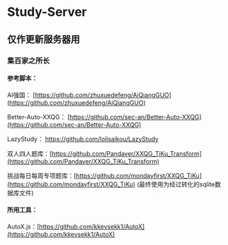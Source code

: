 # Study-Server
## 仅作更新服务器用
### 集百家之所长
#### 参考脚本：
AI强国： [https://github.com/zhuxuedefeng/AiQiangGUO](https://github.com/zhuxuedefeng/AiQiangGUO)

Better-Auto-XXQG： [https://github.com/sec-an/Better-Auto-XXQG](https://github.com/sec-an/Better-Auto-XXQG)

LazyStudy： [https://github.com/lolisaikou/LazyStudy ](https://github.com/lolisaikou/LazyStudy )

双人四人题库：[https://github.com/Pandaver/XXQG_TiKu_Transform](https://github.com/Pandaver/XXQG_TiKu_Transform)

挑战每日每周专项题库：[https://github.com/mondayfirst/XXQG_TiKu](https://github.com/mondayfirst/XXQG_TiKu) (最终使用为经过转化的sqlite数据库文件)

#### 所用工具：
AutoX.js：[https://github.com/kkevsekk1/AutoX](https://github.com/kkevsekk1/AutoX)
